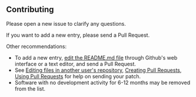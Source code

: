 ## Contributing

Please open a new issue to clarify any questions.

If you want to add a new entry, please send a Pull Request.

Other recommendations:

- To add a new entry, [edit the README.md file](https://github.com/zefanja/awesome-opensource-school/edit/master/README.md) through Github's web interface or a text editor, and send a Pull Request.
- See [Editing files in another user's repository](https://help.github.com/articles/editing-files-in-another-user-s-repository/), [Creating Pull Requests](https://help.github.com/articles/creating-a-pull-request/), [Using Pull Requests](https://help.github.com/articles/using-pull-requests/) for help on sending your patch.
- Software with no development activity for 6-12 months may be removed from the list.